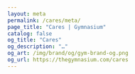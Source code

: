 ```yaml
---
layout: meta
permalink: /cares/meta/
page_title: "Cares | Gymnasium"
catalog: false
og_title: "Cares"
og_description: "…"
og_art: /img/brand/og/gym-brand-og.png
og_url: https://thegymnasium.com/cares
---
```

